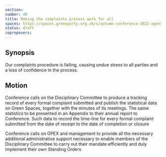 ```yaml
---
section:
number: 40
title: Making the complaints process work for all
spaces: https://spaces.greenparty.org.uk/s/autumn-conference-2022-agenda-forum/?contentId=100470
status: draft
coproposers:
---
```

## Synopsis
Our complaints procedure is failing, causing undue stress to all parties and a loss of confidence in the process.

## Motion
Conference calls on the Disciplinary Committee to produce a tracking record of every formal complaint submitted and publish the statistical data on Green Spaces, together with the minutes of its meetings. The same statistics to be presented in an Appendix to their annual report to Conference. Such data to record the time-line for every formal complaint submitted from the date of receipt to the date of completion or closure

Conference calls on GPEX and management to provide all the necessary additional administrative support necessary to enable members of the Disciplinary Committee to carry out their mandate efficiently and duly implement their own Standing Orders

